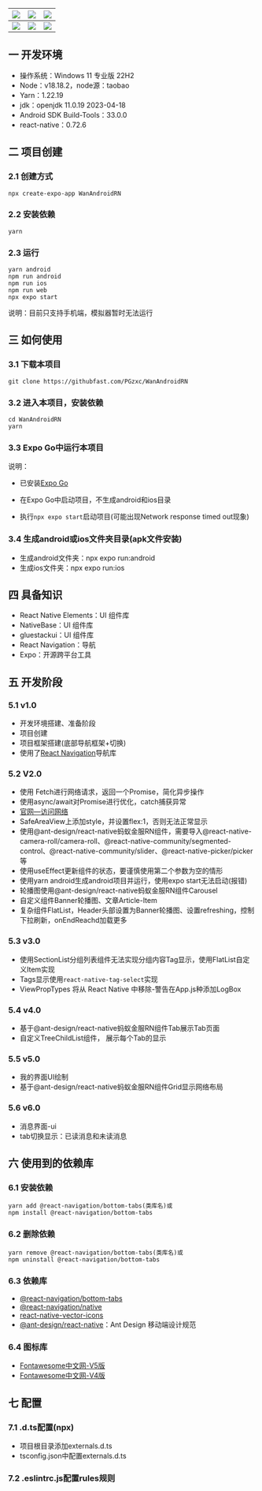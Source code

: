| ![][1] | ![][2] | ![][3] |
| ------ | ------ | ------ |
| ![][4] | ![][5] | ![][6] |

## 一 开发环境

* 操作系统：Windows 11 专业版 22H2
* Node：v18.18.2，node源：taobao
* Yarn：1.22.19
* jdk：openjdk 11.0.19 2023-04-18
* Android SDK Build-Tools：33.0.0
* react-native：0.72.6

## 二 项目创建

### 2.1 创建方式

```
npx create-expo-app WanAndroidRN
```

### 2.2 安装依赖

```
yarn
```

### 2.3 运行

```
yarn android
npm run android
npm run ios
npm run web
npx expo start
```

说明：目前只支持手机端，模拟器暂时无法运行

## 三 如何使用

### 3.1 下载本项目

```
git clone https://githubfast.com/PGzxc/WanAndroidRN
```

### 3.2 进入本项目，安装依赖

```
cd WanAndroidRN
yarn
```

### 3.3 Expo Go中运行本项目

说明：

* 已安装[Expo Go](https://expo.dev/client)
* 在Expo Go中启动项目，不生成android和ios目录

* 执行`npx expo start`启动项目(可能出现Network response timed out现象)

### 3.4 生成android或ios文件夹目录(apk文件安装)

* 生成android文件夹：npx expo run:android
* 生成ios文件夹：npx expo run:ios

## 四 具备知识

* React Native Elements：UI 组件库
* NativeBase：UI 组件库
* gluestackui：UI 组件库
* React Navigation：导航
* Expo：开源跨平台工具

## 五 开发阶段

### 5.1 v1.0

* 开发环境搭建、准备阶段
* 项目创建
* 项目框架搭建(底部导航框架+切换)
* 使用了[React Navigation](https://reactnavigation.org/)导航库

### 5.2 V2.0

* 使用 Fetch进行网络请求，返回一个Promise，简化异步操作
* 使用async/await对Promise进行优化，catch捕获异常
* [官网—访问网络](https://reactnative.cn/docs/network)
* SafeAreaView上添加style，并设置flex:1，否则无法正常显示
* 使用@ant-design/react-native蚂蚁金服RN组件，需要导入@react-native-camera-roll/camera-roll、@react-native-community/segmented-control、@react-native-community/slider、@react-native-picker/picker等
* 使用useEffect更新组件的状态，要谨慎使用第二个参数为空的情形
* 使用yarn android生成android项目并运行，使用expo start无法启动(报错)
* 轮播图使用@ant-design/react-native蚂蚁金服RN组件Carousel
* 自定义组件Banner轮播图、文章Article-Item
* 复杂组件FlatList，Header头部设置为Banner轮播图、设置refreshing，控制下拉刷新，onEndReachd加载更多

### 5.3 v3.0

* 使用SectionList分组列表组件无法实现分组内容Tag显示，使用FlatList自定义Item实现
* Tags显示使用`react-native-tag-select`实现
* ViewPropTypes 将从 React Native 中移除-警告在App.js种添加LogBox

### 5.4 v4.0

* 基于@ant-design/react-native蚂蚁金服RN组件Tab展示Tab页面
* 自定义TreeChildList组件， 展示每个Tab的显示

### 5.5 v5.0

* 我的界面UI绘制
* 基于@ant-design/react-native蚂蚁金服RN组件Grid显示网络布局

### 5.6 v6.0

* 消息界面-ui
* tab切换显示：已读消息和未读消息

## 六 使用到的依赖库

### 6.1 安装依赖

```
yarn add @react-navigation/bottom-tabs(类库名)或
npm install @react-navigation/bottom-tabs
```

### 6.2 删除依赖

```
yarn remove @react-navigation/bottom-tabs(类库名)或
npm uninstall @react-navigation/bottom-tabs
```

### 6.3 依赖库

* [@react-navigation/bottom-tabs](https://www.npmjs.com/package/@react-navigation/bottom-tabs)
* [@react-navigation/native](https://www.npmjs.com/package/@react-navigation/native)
* [react-native-vector-icons](https://www.npmjs.com/package/react-native-vector-icons)
* [@ant-design/react-native](https://github.com/ant-design/ant-design-mobile-rn)：Ant Design 移动端设计规范

### 6.4 图标库

* [Fontawesome中文网-V5版](https://fontawesome.com.cn/v5)
* [Fontawesome中文网-V4版](https://fontawesome.com.cn/v4/cheatsheet)

## 七 配置

### 7.1 .d.ts配置(npx)

* 项目根目录添加externals.d.ts
* tsconfig.json中配置externals.d.ts

### 7.2 .eslintrc.js配置rules规则



[1]:https://jsd.onmicrosoft.cn/gh/PGzxc/CDN/blog-resume/rn-waz-home-1.jpg
[2]:https://jsd.onmicrosoft.cn/gh/PGzxc/CDN/blog-resume/rn-waz-nav-2.jpg
[3]:https://jsd.onmicrosoft.cn/gh/PGzxc/CDN/blog-resume/rn-waz-project-3.jpg
[4]:https://jsd.onmicrosoft.cn/gh/PGzxc/CDN/blog-resume/rn-waz-msg-unread-4.jpg
[5]:https://jsd.onmicrosoft.cn/gh/PGzxc/CDN/blog-resume/rn-waz-me-unlogin-5.jpg
[6]:https://jsd.onmicrosoft.cn/gh/PGzxc/CDN/blog-resume/rn-waz-me-login-6.jpg